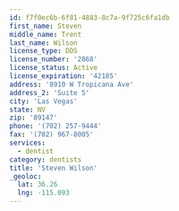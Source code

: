 ```yaml
---
id: f7f0ec6b-6f81-4883-8c7a-9f725c6fa1db
first_name: Steven
middle_name: Trent
last_name: Wilson
license_type: DDS
license_number: '2868'
license_status: Active
license_expiration: '42185'
address: '8910 W Tropicana Ave'
address_2: 'Suite 5'
city: 'Las Vegas'
state: NV
zip: '89147'
phone: '(702) 257-9444'
fax: '(702) 967-8005'
services:
  - dentist
category: dentists
title: 'Steven Wilson'
_geoloc:
  lat: 36.26
  lng: -115.093
---
```

